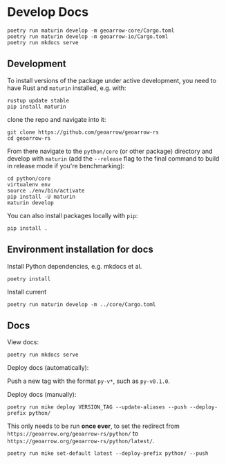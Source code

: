 # Develop Docs

```
poetry run maturin develop -m geoarrow-core/Cargo.toml
poetry run maturin develop -m geoarrow-io/Cargo.toml
poetry run mkdocs serve
```


## Development

To install versions of the package under active development, you need to have Rust and `maturin` installed, e.g. with:

```
rustup update stable
pip install maturin
```

clone the repo and navigate into it:

```
git clone https://github.com/geoarrow/geoarrow-rs
cd geoarrow-rs
```

From there navigate to the `python/core` (or other package) directory and develop with `maturin` (add the `--release` flag to the final command to build in release mode if you're benchmarking):

```
cd python/core
virtualenv env
source ./env/bin/activate
pip install -U maturin
maturin develop
```

You can also install packages locally with `pip`:

```
pip install .
```


## Environment installation for docs

Install Python dependencies, e.g. mkdocs et al.

```
poetry install
```

Install current

```
poetry run maturin develop -m ../core/Cargo.toml
```

## Docs

View docs:

```
poetry run mkdocs serve
```

Deploy docs (automatically):

Push a new tag with the format `py-v*`, such as `py-v0.1.0`.

Deploy docs (manually):

```
poetry run mike deploy VERSION_TAG --update-aliases --push --deploy-prefix python/
```

This only needs to be run **once ever**, to set the redirect from `https://geoarrow.org/geoarrow-rs/python/` to `https://geoarrow.org/geoarrow-rs/python/latest/`.

```
poetry run mike set-default latest --deploy-prefix python/ --push
```
